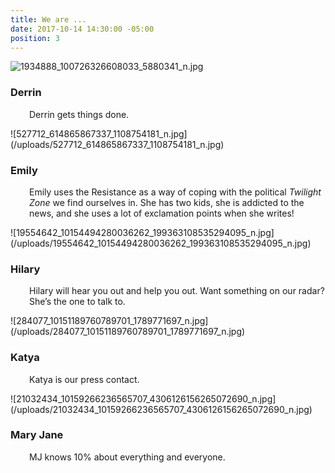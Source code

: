 ```yaml
---
title: We are ...
date: 2017-10-14 14:30:00 -05:00
position: 3
---
```


![1934888_100726326608033_5880341_n.jpg](/uploads/1934888_100726326608033_5880341_n.jpg)
<h3 style="text-align: left;">Derrin</h3>
<p style="padding-left: 30px;">Derrin gets things done.</p>
![527712_614865867337_1108754181_n.jpg](/uploads/527712_614865867337_1108754181_n.jpg)<h3>Emily</h3>
<p style="padding-left: 30px;">Emily uses the Resistance as a way of coping with the political <em>Twilight Zone</em> we find ourselves in. She has two kids, she is addicted to the news, and she uses a lot of exclamation points when she writes!</p>
![19554642_10154494280036262_199363108535294095_n.jpg](/uploads/19554642_10154494280036262_199363108535294095_n.jpg)<h3>Hilary</h3>
<p style="padding-left: 30px;">Hilary will hear you out and help you out. Want something on our radar? She’s the one to talk to.</p>
![284077_10151189760789701_1789771697_n.jpg](/uploads/284077_10151189760789701_1789771697_n.jpg)<h3>Katya</h3>
<p style="padding-left: 30px;">Katya is our press contact.</p>
![21032434_10159266236565707_4306126156265072690_n.jpg](/uploads/21032434_10159266236565707_4306126156265072690_n.jpg)<h3>Mary Jane</h3>
<p style="padding-left: 30px;">MJ knows 10% about everything and everyone.</p>